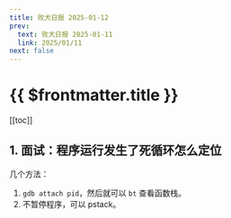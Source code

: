 ```yaml
---
title: 败犬日报 2025-01-12
prev:
  text: 败犬日报 2025-01-11
  link: 2025/01/11
next: false
---
```


# {{ $frontmatter.title }}

[[toc]]

## 1. 面试：程序运行发生了死循环怎么定位

几个方法：

1. `gdb attach pid`，然后就可以 `bt` 查看函数栈。
2. 不暂停程序，可以 pstack。
